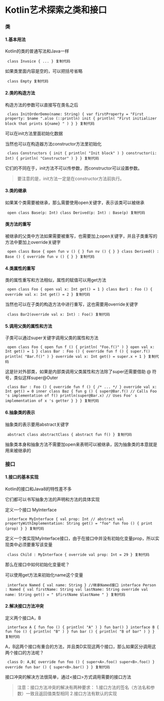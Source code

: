 # Kotlin艺术探索之类和接口 #

### 类 ###

#### 1.基本用法 ####

Kotlin的类的普通写法和Java一样

` class Invoice { ... } 复制代码`

如果类里面内容是空的，可以把括号省略

` class Empty 复制代码`

#### 2.类的构造方法 ####

构造方法的参数可以直接写在类名之后

` class InitOrderDemo(name: String) { var firstProperty = "First property: $name ".also (::println) init { println( "First initializer block that prints ${name} " ) } } 复制代码`

可以在init方法里面初始化数据

当然也可以在构造器方法constructor方法里初始化

` class Constructors { init { println( "Init block" ) } constructor(i: Int) { println( "Constructor" ) } } 复制代码`

它们的不同在于，init方法不可以传参数，而constructor可以设置参数。

> 
> 
> 
> 要注意的是，init方法一定是在constructor方法前执行。
> 
> 

#### 3.类的继承 ####

如果某个类需要被继承，那么需要使用open关键字，表示该类可以被继承

` open class Base(p: Int) class Derived(p: Int) : Base(p) 复制代码`

#### 类方法的重写 ####

被继承的父类中方法如果需要被重写，也需要加上open关键字，并且子类重写的方法中要加上override关键字

` open class Base { open fun v () { } fun nv () { } } class Derived() : Base () { override fun v () { } } 复制代码`

#### 4.类属性的重写 ####

类的属性重写和方法相似，属性的赋值可以用get方法

` open class Foo { open val x: Int get() = 1 } class Bar1 : Foo () { override val x: Int get() = 2 } 复制代码`

当然也可以在子类的构造方法中进行重写，这也需要用override关键字

` class Bar2(override val x: Int) : Foo() 复制代码`

#### 5.调用父类的属性和方法 ####

子类可以通过super关键字调用父类的属性和方法

` open class Foo { open fun f () { println( "Foo.f()" ) } open val x: Int get() = 1 } class Bar : Foo () { override fun f () { super.f() println( "Bar.f()" ) } override val x: Int get() = super.x + 1 } 复制代码`

这是针对外部类，如果是内部类调用父类属性和方法除了super还需要借助 @ 符号，类似这样super@Outer

` class Bar : Foo () { override fun f () { /* ... */ } override val x: Int get() = 0 inner class Baz { fun g () { super@Bar.f() // Calls Foo 's implementation of f() println(super@Bar.x) // Uses Foo' s implementation of x 's getter } } } 复制代码`

#### 6.抽象类的表示 ####

抽象类的表示要用abstract关键字

` abstract class abstractClass { abstract fun f() } 复制代码`

抽象类本身和抽象方法不需要加open来表明可以被继承，因为抽象类的本意就是用来被继承的

### 接口 ###

#### 1.接口的基本实现 ####

Kotlin的接口和Java8的特性差不多

它们都可以书写抽象方法的声明和方法的具体实现

定义一个接口 MyInterface

` interface MyInterface { val prop: Int // abstract val propertyWithImplementation: String get() = "foo" fun foo () { print (prop) } } 复制代码`

定义一个类实现MyInterface接口，由于在接口中并没有初始化变量prop，所以实现类中必须要重写该变量

` class Child : MyInterface { override val prop: Int = 29 } 复制代码`

那么在接口中如何初始化变量呢？

可以使用get方法来初始化name这个变量

` interface Named { val name: String } //继承Named接口 interface Person : Named { val firstName: String val lastName: String override val name: String get() = " $firstName $lastName " } 复制代码`

#### 2.解决接口方法冲突 ####

定义两个接口A，B

` interface A { fun foo () { println( "A" ) } fun bar() } interface B { fun foo () { println( "B" ) } fun bar () { println( "B of bar" ) } } 复制代码`

A，B这两个接口有重合的方法，并且类D实现这两个接口，那么如果区分调用这两个接口的方法呢？

` class D: A,B{ override fun foo () { super<A>.foo() super<B>.foo() } override fun bar () { super<B>.bar() } } 复制代码`

接口冲突的解决方法很简单，通过<接口>方式调用需要的接口方法

> 
> 
> 
> 注意：接口方法冲突的解决有两种要求：
> 1.接口方法的签名（方法名和参数）一致且返回值类型相同
> 2.接口方法有默认的实现
> 
>